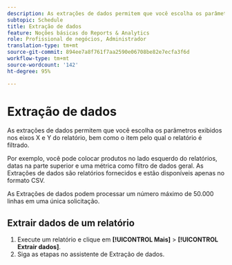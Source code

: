 ```yaml
---
description: As extrações de dados permitem que você escolha os parâmetros exibidos nos eixos X e Y do relatório, bem como o item pelo qual o relatório é filtrado.
subtopic: Schedule
title: Extração de dados
feature: Noções básicas do Reports & Analytics
role: Profissional de negócios, Administrador
translation-type: tm+mt
source-git-commit: 894ee7a8f761f7aa2590e06708be82e7ecfa3f6d
workflow-type: tm+mt
source-wordcount: '142'
ht-degree: 95%

---
```



# Extração de dados

As extrações de dados permitem que você escolha os parâmetros exibidos nos eixos X e Y do relatório, bem como o item pelo qual o relatório é filtrado.

Por exemplo, você pode colocar produtos no lado esquerdo do relatórios, datas na parte superior e uma métrica como filtro de dados geral. As Extrações de dados são relatórios fornecidos e estão disponíveis apenas no formato CSV.

As Extrações de dados podem processar um número máximo de 50.000 linhas em uma única solicitação.

## Extrair dados de um relatório

1. Execute um relatório e clique em **[!UICONTROL Mais]** > **[!UICONTROL Extrair dados]**.
1. Siga as etapas no assistente de Extração de dados.
